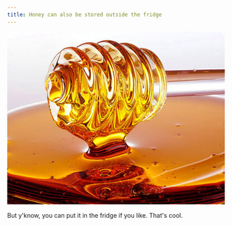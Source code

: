 ```yaml
---
title: Honey can also be stored outside the fridge
---
```


![](/images/posts/honey.jpg)

<!--more-->

But y'know, you can put it in the fridge if you like. That's cool.

